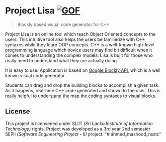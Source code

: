 
# Project Lisa [![GOF](https://cdn.rawgit.com/sindresorhus/awesome/d7305f38d29fed78fa85652e3a63e154dd8e8829/media/badge.svg)](https://github.com/dineshLL/Lisa)
> Blockly based visual code generator for C++

Project Lisa is an online tool which teach Object Oriented concepts to the users. This intuitive tool also helps the users be familierize with C++ syntaxes while they learn OOP concepts. C++ is a well-known high-level programming language which novice users may find bit difficult when it comes to understanding the complex models. Lisa is built for those who really need to understand what they are actually doing.

It is easy to use. Application is based on [Google Blockly API](https://developers.google.com/blockly/), which is a well known visual code generator. 

Students can drag and drop the building blocks to accomplish a given task. As it happens, real-time C++ code generated and shown to the user. This is really helpful to understand the map the coding syntaxes to visual blocks.

## License
This project is licensened under SLIIT *(Sri Lanka Institute of Information Technology)* rights. Project was developed as a 3rd year 2nd semester SEPII *(Software Engineering Project - II)* project.
"# ahmed_mashood_nsstc" 
